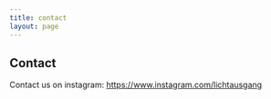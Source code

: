 ```yaml
---
title: contact
layout: page
---
```

## Contact
Contact us on instagram: https://www.instagram.com/lichtausgang

